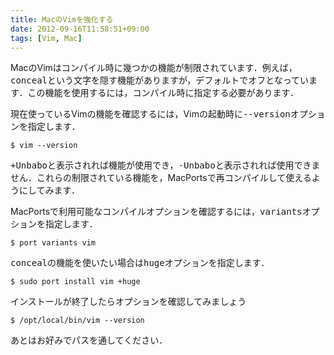 ```yaml
---
title: MacのVimを強化する
date: 2012-09-16T11:58:51+09:00
tags: [Vim, Mac]
---
```


MacのVimはコンパイル時に幾つかの機能が制限されています．例えば，<span style="font-family:monospace">conceal</span>という文字を隠す機能がありますが，デフォルトでオフとなっています．この機能を使用するには，コンパイル時に指定する必要があります．

現在使っているVimの機能を確認するには，Vimの起動時に<span style="font-family:monospace">--version</span>オプションを指定します．

```
$ vim --version
```

<span style="font-family:monospace">+Unbabo</span>と表示されれば機能が使用でき，<span style="font-family:monospace">-Unbabo</span>と表示されれば使用できません．これらの制限されている機能を，MacPortsで再コンパイルして使えるようにしてみます．

MacPortsで利用可能なコンパイルオプションを確認するには，<span style="font-family:monospace">variants</span>オプションを指定します．

```
$ port variants vim
```

<span style="font-family:monospace">conceal</span>の機能を使いたい場合は<span style="font-family:monospace">huge</span>オプションを指定します．

```
$ sudo port install vim +huge
```

インストールが終了したらオプションを確認してみましょう

```
$ /opt/local/bin/vim --version
```

あとはお好みでパスを通してください．

